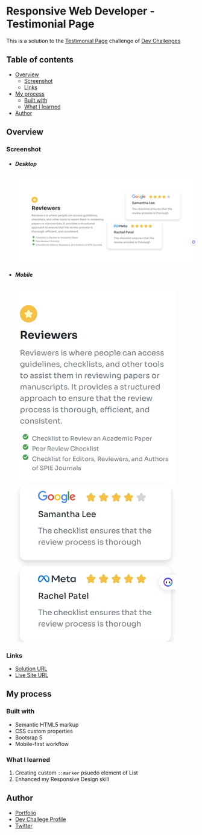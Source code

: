 # Responsive Web Developer - Testimonial Page

This is a solution to the [Testimonial Page](https://devchallenges.io/challenge/simple-hompage-alarado) challenge of [Dev Challenges](https://devchallenges.io/path/responsive-web-developer)

## Table of contents

- [Overview](#overview)
  - [Screenshot](#screenshot)
  - [Links](#links)
- [My process](#my-process)
  - [Built with](#built-with)
  - [What I learned](#what-i-learned)
- [Author](#author)

## Overview

### Screenshot

- ##### Desktop

  ![](./img/desktop.png)
- ##### Mobile

  ![](./img/mobile.png)

### Links

- [Solution URL](https://github.com/MahmoodHashem/dev-challenges/tree/main/Responsive%20Web%20Developer/testimonial-page)
- [Live Site URL](https://mahmoodhashem.github.io/dev-challenges/Responsive%20Web%20Developer/testimonial-page/index.html)

## My process

### Built with

- Semantic HTML5 markup
- CSS custom properties
- Bootsrap 5
- Mobile-first workflow

### What I learned

1. Creating custom `::marker` psuedo element of List
2. Enhanced my Responsive Design skill

## Author

- [Portfolio](https://main--mahmood-hashemi.netlify.app/)
- [Dev Challege Profile](https://devchallenges.io/profile/74ecefe8-8279-4b2c-acc9-225aae358096)
- [Twitter](https://twitter.com/Mahmood18999963)
